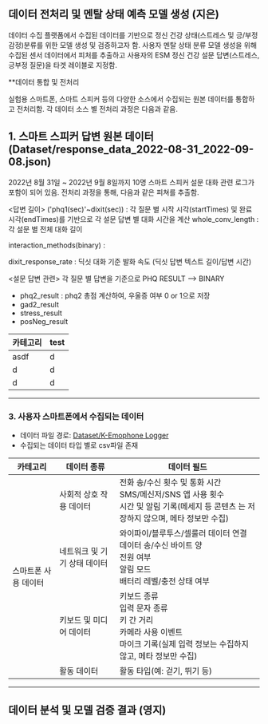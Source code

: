 

## 데이터 전처리 및 멘탈 상태 예측 모델 생성 (지은)
데이터 수집 플랫폼에서 수집된 데이터를 기반으로 정신 건강 상태(스트레스 및 긍/부정 감정)분류를 위한 모델 생성 및 검증하고자 함. 사용자 멘탈 상태 분류 모델 생성을 위해 수집된 센서 데이터에서 피처를 추출하고 사용자의 ESM 정신 건강 설문  답변(스트레스, 긍부정 질문)을 타겟 레이블로 지정함.


**데이터 통합 및 전처리

실험용 스마트폰, 스마트 스피커 등의 다양한 소스에서 수집되는 원본 데이터를 통합하고 전처리함. 각 데이터 소스 별 전처리 과정은 다음과 같음.

## 1. 스마트 스피커 답변 원본 데이터(Dataset/response_data_2022-08-31_2022-09-08.json)
2022년 8월 31일 ~ 2022년 9월 8일까지 10명 스마트 스피커 설문 대화 관련 로그가 포함이 되어 있음. 전처리 과정을 통해, 다음과 같은 피쳐를 추출함.

<답변 길이>
('phq1(sec)'~dixit(sec)) : 각 질문 별 시작 시각(startTimes) 및 완료 시각(endTimes)를 기반으로 각 설문 답변 별 대화 시간을 계산
whole_conv_length : 각 설문 별 전체 대화 길이

interaction_methods(binary) :

dixit_response_rate :  딕싯 대화 기준 발화 속도 (딕싯 답변 텍스트 길이/답변 시간)

<설문 답변 관련>
각 질문 별 답변을 기준으로 PHQ RESULT --> BINARY
- phq2_result : phq2 총점 계산하여, 우울증 여부 0 or 1으로 저장
- gad2_result
- stress_result
- posNeg_result

<table class="tg">
<thead>
  <tr>
    <th class="tg-0pky">카테고리</th>
    <th class="tg-0pky">test</th>
  </tr>
</thead>
<tbody>
  <tr>
    <td class="tg-0pky">asdf</td>
    <td class="tg-0pky">d</td>
  </tr>
  <tr>
    <td class="tg-0pky">d</td>
    <td class="tg-0pky">d</td>
  </tr>
  <tr>
    <td class="tg-0pky">d</td>
    <td class="tg-0pky">d</td>
  </tr>
</tbody>
</table>

---
### 3. 사용자 스마트폰에서 수집되는 데이터
* 데이터 파일 경로: [Dataset/K-Emophone Logger](https://github.com/youngji-koh/LGE-Project/tree/main/Dataset/K-Emophone%20Logger)
* 수집되는 데이터 타입 별로 csv파일 존재

<table>
  <thead>
    <tr>
      <th>카테고리</th>
      <th>데이터 종류</th>
      <th>데이터 필드</th>
    </tr>
  </thead>
  <tbody>
    <tr>
      <td rowspan="4">스마트폰 사용 데이터</td>
      <td>사회적 상호 작용 데이터</td>
      <td> 전화 송/수신 횟수 및 통화 시간 <br/> SMS/메신저/SNS 앱 사용 횟수 <br/> 시간 및 알림 기록(메세지 등 콘텐츠 는 저장하지 않으며, 메타 정보만 수집)</td>
    </tr>
     <tr>
      <td>네트워크 및 기기 상태 데이터</td>
      <td>와이파이/블루투스/셀룰러 데이터 연결 <br/> 데이터 송/수신 바이트 양 <br/> 전원 여부 <br/> 알림 모드 <br/> 배터리 레벨/충전 상태 여부 </td>
    </tr>
    <tr>
      <td>키보드 및 미디어 데이터</td>
      <td>키보드 종류 <br/> 입력 문자 종류 <br/> 키 간 거리 <br/> 카메라 사용 이벤트 <br/> 마이크 기록(실제 입력 정보는 수집하지 않고, 메타 정보만 수집) </td>
    </tr>
    <tr>
      <td>활동 데이터</td>
      <td>활동 타입(예: 걷기, 뛰기 등) </td>
    </tr>
  </tbody>
</table>





---


## 데이터 분석 및 모델 검증 결과 (영지)
